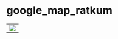# google_map_ratkum
<div style="text-align: center">
    <table>
        <tr> 
            <td style="text-align: center">
                    <img src="https://github.com/Ratkum01/pracrice_google_maps/blob/main/assets/one.gif?raw=true"/>
          </td>
        </tr>
  </table>
  </div>
